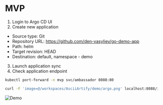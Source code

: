 # MVP

1. Login to Argo CD UI
2. Create new application
  - Source type: Git
  - Repository URL: https://github.com/den-vasyliev/go-demo-app
  - Path: helm
  - Target revision: HEAD
  - Destination: default, namespace - demo
3. Launch application sync
4. Check application endpoint
```sh
kubectl port-forward -n mvp svc/ambassador 8088:80

curl -F 'image=@/workspaces/AsciiArtify/demo/argo.png' localhost:8088/img/
```

![Demo](../img/ArgoCD-MVP.gif)